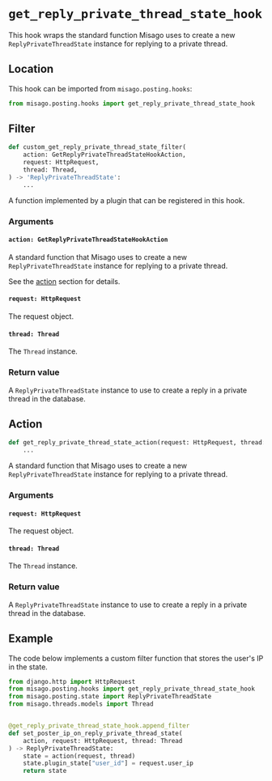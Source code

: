 # `get_reply_private_thread_state_hook`

This hook wraps the standard function Misago uses to create a new `ReplyPrivateThreadState` instance for replying to a private thread.


## Location

This hook can be imported from `misago.posting.hooks`:

```python
from misago.posting.hooks import get_reply_private_thread_state_hook
```


## Filter

```python
def custom_get_reply_private_thread_state_filter(
    action: GetReplyPrivateThreadStateHookAction,
    request: HttpRequest,
    thread: Thread,
) -> 'ReplyPrivateThreadState':
    ...
```

A function implemented by a plugin that can be registered in this hook.


### Arguments

#### `action: GetReplyPrivateThreadStateHookAction`

A standard function that Misago uses to create a new `ReplyPrivateThreadState` instance for replying to a private thread.

See the [action](#action) section for details.


#### `request: HttpRequest`

The request object.


#### `thread: Thread`

The `Thread` instance.


### Return value

A `ReplyPrivateThreadState` instance to use to create a reply in a private thread in the database.


## Action

```python
def get_reply_private_thread_state_action(request: HttpRequest, thread: Thread) -> 'ReplyPrivateThreadState':
    ...
```

A standard function that Misago uses to create a new `ReplyPrivateThreadState` instance for replying to a private thread.


### Arguments

#### `request: HttpRequest`

The request object.


#### `thread: Thread`

The `Thread` instance.


### Return value

A `ReplyPrivateThreadState` instance to use to create a reply in a private thread in the database.


## Example

The code below implements a custom filter function that stores the user's IP in the state.

```python
from django.http import HttpRequest
from misago.posting.hooks import get_reply_private_thread_state_hook
from misago.posting.state import ReplyPrivateThreadState
from misago.threads.models import Thread


@get_reply_private_thread_state_hook.append_filter
def set_poster_ip_on_reply_private_thread_state(
    action, request: HttpRequest, thread: Thread
) -> ReplyPrivateThreadState:
    state = action(request, thread)
    state.plugin_state["user_id"] = request.user_ip
    return state
```